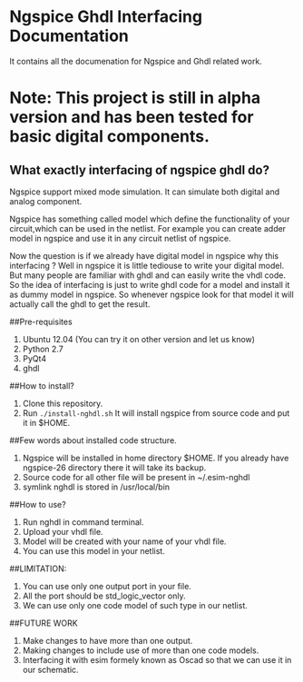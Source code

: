 Ngspice Ghdl Interfacing Documentation 
====

It contains all the documenation for Ngspice and Ghdl related work.

Note: This project is still in alpha version and has been tested for basic digital components.
====

## What exactly interfacing of ngspice ghdl do?
Ngspice support mixed mode simulation. It can simulate both digital and analog component. 

Ngspice has something called model which define the functionality of your circuit,which can be used in the netlist. For example you can create adder model in ngspice and use it in any circuit netlist of ngspice.

Now the question is if we already have digital model in ngspice why this interfacing ?
Well in ngspice it is little tediouse to write your digital model. But many people are familiar with ghdl and can easily write the vhdl code.
So the idea of interfacing is just to write ghdl code for a model and install it as dummy model in ngspice. So whenever ngspice look 
for that model it will actually call the ghdl to get the result.


##Pre-requisites
1. Ubuntu 12.04 (You can try it on other version and let us know)
2. Python 2.7
3. PyQt4
4. ghdl

##How to install?
1. Clone this repository.
2. Run `./install-nghdl.sh` It will install ngspice from source code and put it in $HOME.


##Few words about installed code structure.
1. Ngspice will be installed in home directory $HOME. If you already have ngspice-26 directory there it will take its backup.
2. Source code for all other file will be present in ~/.esim-nghdl
3. symlink nghdl is stored in /usr/local/bin

##How to use?
1. Run nghdl in command terminal.
2. Upload your vhdl file.
3. Model will be created with your name of your vhdl file.
4. You can use this model in your netlist.

##LIMITATION:
1. You can use only one output port in your file.
2. All the port should be std_logic_vector only.
3. We can use only one code model of such type in our netlist.

##FUTURE WORK
1. Make changes to have more than one output.
2. Making changes to include use of more than one code models.
3. Interfacing it with esim formely known as Oscad so that we can use it in our schematic.

